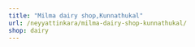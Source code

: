 ```yaml
---
title: "Milma dairy shop,Kunnathukal"
url: /neyyattinkara/milma-dairy-shop-kunnathukal/
shop: dairy
---
```

